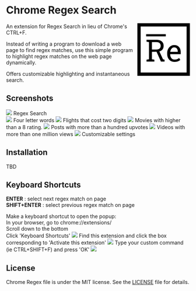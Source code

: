 # Chrome Regex Search

<img src="https://raw.githubusercontent.com/rogershen/chrome-regex-search/master/src/icons/icons_128.png" align="right" style="padding-left: 10px;" />

An extension for Regex Search in lieu of Chrome's CTRL+F.

Instead of writing a program to download a web page to find regex matches, use 
this simple program to highlight regex matches on the web page dynamically.

Offers customizable highlighting and instantaneous search.

## Screenshots
<img src="https://raw.githubusercontent.com/rogershen/chrome-regex-search/master/google-webstore/regex.png" />
Regex Search
<br />
<img src="https://raw.githubusercontent.com/rogershen/chrome-regex-search/master/google-webstore/googlenews.png" />
Four letter words
<img src="https://raw.githubusercontent.com/rogershen/chrome-regex-search/master/google-webstore/googleflights.png" />
Flights that cost two digits
<img src="https://raw.githubusercontent.com/rogershen/chrome-regex-search/master/google-webstore/imdb.png" />
Movies with higher than a 8 rating.
<img src="https://raw.githubusercontent.com/rogershen/chrome-regex-search/master/google-webstore/reddit.png" />
Posts with more than a hundred upvotes
<img src="https://raw.githubusercontent.com/rogershen/chrome-regex-search/master/google-webstore/youtubesearch.png" />
Videos with more than one million views
<img src="https://raw.githubusercontent.com/rogershen/chrome-regex-search/master/google-webstore/settings.png" />
Customizable settings

## Installation

TBD

## Keyboard Shortcuts
<b>ENTER</b> : select next regex match on page
<br />
<b>SHIFT+ENTER</b> : select previous regex match on page

Make a keyboard shortcut to open the popup:
<br />
In your browser, go to chrome://extensions/
<br />
Scroll down to the bottom
<br />
Click 'Keyboard Shortcuts'
<img src="https://raw.githubusercontent.com/rogershen/chrome-regex-search/master/google-webstore/setupkeyboardshortcuts1.png" />
Find this extension and click the box corresponding to 'Activate this extension'
<img src="https://raw.githubusercontent.com/rogershen/chrome-regex-search/master/google-webstore/setupkeyboardshortcuts2.png" />
Type your custom command (ie CTRL+SHIFT+F) and press 'OK'
<img src="https://raw.githubusercontent.com/rogershen/chrome-regex-search/master/google-webstore/setupkeyboardshortcuts3.png" />

## License

Chrome Regex file is under the MIT license. See the <a href="https://raw.githubusercontent.com/rogershen/chrome-regex-search/master/LICENSE">LICENSE</a> file for details.